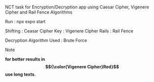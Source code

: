 NCT task for Encryption/Decryption app using Caesar Cipher, Vigenere Cipher and Rail Fence Algorithms

Run : npx expo start

Shifting : Ceasar Cipher
Key : Vigenere Cipher
Rails : Rail Fence


Decryption Algorithm Used : Brute Force



> [!NOTE]
> <b>for better results in $${\color{Vigenere Cipher}Red}$$ use long texts.</b>
